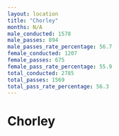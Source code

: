```yaml
---
layout: location
title: "Chorley"
months: N/A
male_conducted: 1578
male_passes: 894
male_passes_rate_percentage: 56.7
female_conducted: 1207
female_passes: 675
female_pass_rate_percentage: 55.9
total_conducted: 2785
total_passes: 1569
total_pass_rate_percentage: 56.3
---
```


# Chorley
